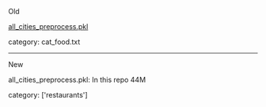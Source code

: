 Old

[all_cities_preprocess.pkl](https://drive.google.com/a/nyu.edu/file/d/0Bz2f7HxaHOt5dl9Bd0RUNmJpNFE/view?usp=sharing)

category: cat_food.txt

------

New

all_cities_preprocess.pkl: In this repo 44M

category: ['restaurants']

